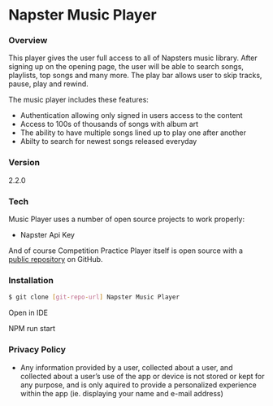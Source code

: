 # Napster Music Player

### Overview

This player gives the user full access to all of Napsters music library. After signing up on the opening page, the user will be able to search songs, playlists, top songs and many more. The play bar allows user to skip tracks, pause, play and rewind.

The music player includes these features:

- Authentication allowing only signed in users access to the content
- Access to 100s of thousands of songs with album art
- The ability to have multiple songs lined up to play one after another
- Abilty to search for newest songs released everyday

### Version

2.2.0

### Tech

Music Player uses a number of open source projects to work properly:

- Napster Api Key

And of course Competition Practice Player itself is open source with a [public repository](https://github.com/curtcaldwell/napstermusicplayer)
on GitHub.

### Installation

```sh
$ git clone [git-repo-url] Napster Music Player
```

Open in IDE

NPM run start

### Privacy Policy

- Any information provided by a user, collected about a user, and collected about a user’s use of the app or device is not stored or kept for any purpose, and is only aquired to provide a personalized experience within the app (ie. displaying your name and e-mail address)
